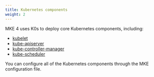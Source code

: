 ```yaml
---
title: Kubernetes components
weight: 2
---
```


MKE 4 uses K0s to deploy core Kubernetes components, including:

- [kubelet](../../operations/kubernetes/kubelet)
- [kube-apiserver](../../operations/kubernetes/kube-apiserver)
- [kube-controller-manager](../../operations/kubernetes/kube-controller-manager)
- [kube-scheduler](../../operations/kubernetes/kube-scheduler)

You can configure all of the Kubernetes components through the MKE
configuration file.
